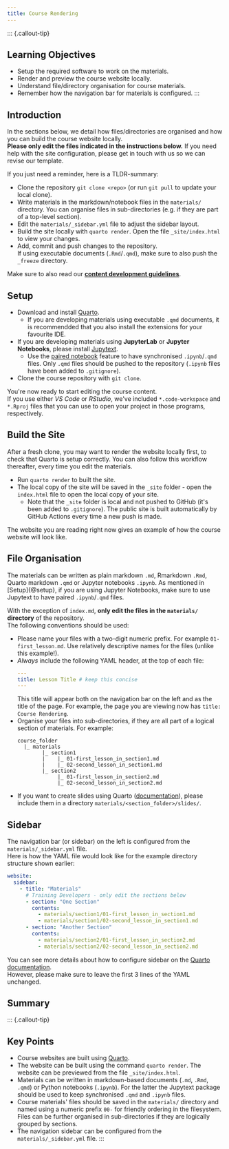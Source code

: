 ```yaml
---
title: Course Rendering
---
```


::: {.callout-tip}
## Learning Objectives

- Setup the required software to work on the materials.
- Render and preview the course website locally.
- Understand file/directory organisation for course materials.
- Remember how the navigation bar for materials is configured.
:::

## Introduction

In the sections below, we detail how files/directories are organised and how you can build the course website locally.  
**Please only edit the files indicated in the instructions below.** 
If you need help with the site configuration, please get in touch with us so we can revise our template. 

If you just need a reminder, here is a TLDR-summary:

- Clone the repository `git clone <repo>` (or run `git pull` to update your local clone).
- Write materials in the markdown/notebook files in the `materials/` directory.
  You can organise files in sub-directories (e.g. if they are part of a top-level section).
- Edit the `materials/_sidebar.yml` file to adjust the sidebar layout.
- Build the site locally with `quarto render`. Open the file `_site/index.html` to view your changes.
- Add, commit and push changes to the repository.  
  If using executable documents (`.Rmd`/`.qmd`), make sure to also push the `_freeze` directory.

Make sure to also read our [**content development guidelines**](02-content_guidelines.md).


## Setup

- Download and install [Quarto](https://quarto.org/docs/get-started/). 
  - If you are developing materials using executable `.qmd` documents, it is recommendded that you also install the extensions for your favourite IDE.
- If you are developing materials using **JupyterLab** or **Jupyter Notebooks**, please install [Jupytext](https://jupytext.readthedocs.io/en/latest/install.html).
  - Use the [paired notebook](https://jupytext.readthedocs.io/en/latest/paired-notebooks.html) feature to have synchronised `.ipynb`/`.qmd` files. Only `.qmd` files should be pushed to the repository (`.ipynb` files have been added to `.gitignore`).
- Clone the course repository with `git clone`.

You're now ready to start editing the course content.  
If you use either _VS Code_ or _RStudio_, we've included `*.code-workspace` and `*.Rproj` files that you can use to open your project in those programs, respectively. 


## Build the Site

After a fresh clone, you may want to render the website locally first, to check that Quarto is setup correctly. 
You can also follow this workflow thereafter, every time you edit the materials. 

- Run `quarto render` to built the site. 
- The local copy of the site will be saved in the `_site` folder - open the `index.html` file to open the local copy of your site.  
  - Note that the `_site` folder is local and not pushed to GitHub (it's been added to `.gitignore`). 
    The public site is built automatically by GitHub Actions every time a new push is made.

The website you are reading right now gives an example of how the course website will look like.


## File Organisation

The materials can be written as plain markdown `.md`, Rmarkdown `.Rmd`, Quarto markdown `.qmd` or Jupyter notebooks `.ipynb`. 
As mentioned in [Setup]{@setup}, if you are using Jupyter Notebooks, make sure to use Jupytext to have paired `.ipynb`/`.qmd` files.

With the exception of `index.md`, **only edit the files in the `materials/` directory** of the repository.  
The following conventions should be used: 

- Please name your files with a two-digit numeric prefix. For example `01-first_lesson.md`. 
  Use relatively descriptive names for the files (unlike this example!).
- _Always_ include the following YAML header, at the top of each file:
  ```yml
  ---
  title: Lesson Title # keep this concise
  ---
  ```
  This title will appear both on the navigation bar on the left and as the title of the page. 
  For example, the page you are viewing now has `title: Course Rendering`.
- Organise your files into sub-directories, if they are all part of a logical section of materials. For example:
  ```
  course_folder
    |_ materials
          |_ section1
          |    |_ 01-first_lesson_in_section1.md
          |    |_ 02-second_lesson_in_section1.md
          |_ section2
               |_ 01-first_lesson_in_section2.md
               |_ 02-second_lesson_in_section2.md
  ```
- If you want to create slides using Quarto ([documentation](https://quarto.org/docs/presentations/)), please include them in a directory `materials/<section_folder>/slides/`.


## Sidebar

The navigation bar (or sidebar) on the left is configured from the `materials/_sidebar.yml` file.  
Here is how the YAML file would look like for the example directory structure shown earlier:

```yml
website:
  sidebar:
    - title: "Materials"
      # Training Developers - only edit the sections below
      - section: "One Section"
        contents:
          - materials/section1/01-first_lesson_in_section1.md
          - materials/section1/02-second_lesson_in_section1.md
      - section: "Another Section"
        contents:
          - materials/section2/01-first_lesson_in_section2.md
          - materials/section2/02-second_lesson_in_section2.md
```

You can see more details about how to configure sidebar on the [Quarto documentation](https://quarto.org/docs/websites/website-navigation.html#side-navigation).  
However, please make sure to leave the first 3 lines of the YAML unchanged. 

## Summary

::: {.callout-tip}
## Key Points

- Course websites are built using [Quarto](https://quarto.org/docs/get-started/). 
- The website can be built using the command `quarto render`. 
  The website can be previewed from the file `_site/index.html`.
- Materials can be written in markdown-based documents (`.md`, `.Rmd`, `.qmd`) or Python notebooks (`.ipynb`). 
  For the latter the Jupytext package should be used to keep synchronised `.qmd` and `.ipynb` files. 
- Course materials' files should be saved in the `materials/` directory and named using a numeric prefix `00-` for friendly ordering in the filesystem. 
  Files can be further organised in sub-directories if they are logically grouped by sections. 
- The navigation sidebar can be configured from the `materials/_sidebar.yml` file. 
:::
